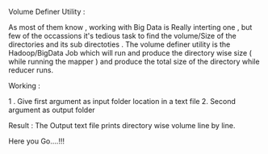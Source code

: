 Volume Definer Utility :


As most of them know , working with  Big Data is  Really interting one , but few of the occassions it's tedious task to find the volume/Size of the directories and its sub directoties . 
The volume definer utility is the Hadoop/BigData  Job which will run and produce the directory wise  size ( while running the mapper ) and produce the total size of the directory while reducer runs.

Working :


1 . Give first argument as input folder location in a text file
2.  Second argument as output folder 

Result :
The Output text file prints directory wise volume line by line.

Here you Go....!!!
